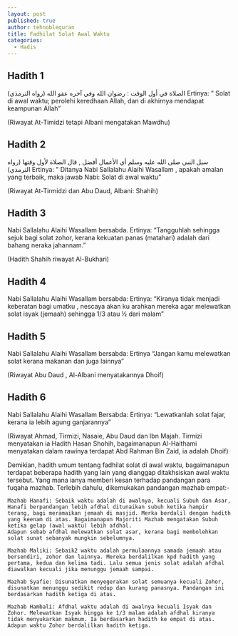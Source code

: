 ```yaml
---
layout: post
published: true
author: tehnoblequran
title: Fadhilat Solat Awal Waktu
categories:
  - Hadis
---
```

## Hadith 1

الصلاة في أول الوقت : رضوان الله وفي آخره عفو الله (رواه الترمذي)
Ertinya: ” Solat di awal waktu; perolehi keredhaan Allah, dan di akhirnya mendapat keampunan Allah”

(Riwayat At-Timidzi tetapi Albani mengatakan Mawdhu)

## Hadith 2

سيل النبي صلى الله عليه وسلم أي الأعمال أفضل , قال الصلاة لأول وقتها (رواه الترمذي)
Ertinya: ” Ditanya Nabi Sallalahu Alaihi Wasallam , apakah amalan yang terbaik, maka jawab Nabi: Solat di awal waktu”

(Riwayat At-Tirmidzi dan Abu Daud, Albani: Shahih)

## Hadith 3

Nabi Sallalahu Alaihi Wasallam bersabda. Ertinya: “Tangguhlah sehingga sejuk bagi solat zohor, kerana kekuatan panas (matahari) adalah dari bahang neraka jahannam.”

(Hadith Shahih riwayat Al-Bukhari)

## Hadith 4

Nabi Sallalahu Alaihi Wasallam bersabda: Ertinya: “Kiranya tidak menjadi keberatan bagi umatku , nescaya akan ku arahkan mereka agar melewatkan solat isyak (jemaah) sehingga 1/3 atau ½ dari malam”

## Hadith 5

Nabi Sallalahu Alaihi Wasallam bersabda: Ertinya “Jangan kamu melewatkan solat kerana makanan dan juga lainnya”

(Riwayat Abu Daud , Al-Albani menyatakannya Dhoif)

## Hadith 6

Nabi Sallalahu Alaihi Wasallam Bersabda: Ertinya: “Lewatkanlah solat fajar, kerana ia lebih agung ganjarannya”

(Riwayat Ahmad, Tirmizi, Nasaie, Abu Daud dan Ibn Majah. Tirmizi menyatakan ia Hadith Hasan Shohih, bagaimanapun Al-Haithami menyatakan dalam rawinya terdapat Abd Rahman Bin Zaid, ia adalah Dhoif)

Demikian, hadith umum tentang fadhilat solat di awal waktu, bagaimanapun terdapat beberapa hadith yang lain yang dianggap ditakhsiskan awal waktu tersebut. Yang mana ianya memberi kesan terhadap pandangan para fuqaha mazhab. Terlebih dahulu, dikemukakan pandangan mazhab empat:-

    Mazhab Hanafi: Sebaik waktu adalah di awalnya, kecuali Subuh dan Asar, Hanafi berpandangan lebih afdhal ditunaikan subuh ketika hampir terang, bagi meramaikan jemaah di masjid. Merka berdalil dengan hadith yang keenam di atas. Bagaimanapun Majoriti Mazhab mengatakan Subuh ketika gelap (awal waktu) lebih afdhal.
    Adapun sebab afdhal melewatkan solat asar, kerana bagi membolehkan solat sunat sebanyak mungkin sebelumnya.

    Mazhab Maliki: Sebaik2 waktu adalah permulaannya samada jemaah atau bersendiri, zohor dan lainnya. Mereka berdalilkan kpd hadith yang pertama, kedua dan kelima tadi. Lalu semua jenis solat adalah afdhal diawalkan kecuali jika menunggu jemaah sampai.

    Mazhab Syafie: Disunatkan menyegerakan solat semuanya kecuali Zohor, disunatkan menunggu sedikit redup dan kurang panasnya. Pandangan ini berdasarkan hadith ketiga di atas.

    Mazhab Hambali: Afdhal waktu adalah di awalnya kecuali Isyak dan Zohor. Melewatkan Isyak hingga ke 1/3 malam adalah afdhal kiranya tidak menyukarkan makmum. Ia berdasarkan hadith ke empat di atas. Adapun waktu Zohor berdalilkan hadith ketiga.
